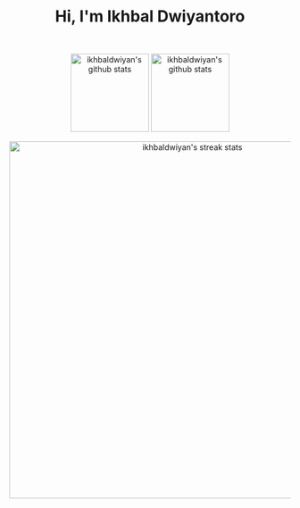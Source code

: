 <h1 align='center' >
  Hi, I'm Ikhbal Dwiyantoro
</h1>

<br/>

<p align='center'>
  <img align="center" height="140px" src="https://github-readme-stats.vercel.app/api/top-langs/?username=ikhbaldwiyan&layout=compact&theme=react&hide_border=true&bg_color=2E3440&title_color=24a2b7&icon_color=F8D866" alt="ikhbaldwiyan's github stats"/>
  </a>
  <a href="https://github.com/ikhbaldwiyan/">
  <img align="center" height="140px" src="https://github-readme-stats.vercel.app/api?username=ikhbaldwiyan&hide=issues&show_icons=true&include_all_commits=true&count_private=true&theme=react&hide_border=true&bg_color=2E3440&title_color=24a2b7&icon_color=F8D866" alt="ikhbaldwiyan's github stats" />
  </a><br/><br/>
  <a href="https://github.com/ikhbaldwiyan/">
  <img align="center" width="640px" src="https://github-readme-streak-stats.herokuapp.com/?user=ikhbaldwiyan&theme=react&fire=FFF&ring=24a2b7&currStreakLabel=24a2b7&sideNums=24a2b7&currStreakNum=24a2b7&sideLabels=FFF&hide_border=true&background=2E3440" alt="ikhbaldwiyan's streak stats"/>
  </a><br/><br/>
</p>
